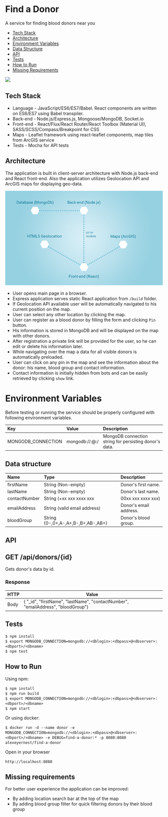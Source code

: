 # Find a Donor
A service for finding blood donors near you

* [Tech Stack](#tech-stack)
* [Architecture](#architecture)
* [Environment Variables](#environment-variables)
* [Data Structure](#data-structure)
* [API](#api)
* [Tests](#tests)
* [How to Run](#how-to-run)
* [Missing Requirements](#missing-requirements)

<img src="assets/ss.png" width="600">

## Tech Stack
* Language - JavaScript/ES6/ES7/Babel. React components are written on ES6/ES7 using Babel transpiler.
* Back-end - Node.js/Express.js, Mongoose/MongoDB, Socket.io
* Front-end -  React/Flux/React Router/React Toolbox (Material UI), SASS/SCSS/Compass/Breakpoint for CSS
* Maps - Leaflet framework using react-leaflet components, map tiles from ArcGIS service
* Tests - Mocha for API tests

## Architecture
The application is built in client-server architecture with Node.js back-end and React front-end. Also the application utilizes Geolocation API and ArcGIS maps for displaying geo-data.

<img src="assets/architecture.png" width="600">

* User opens main page in a browser.
* Express application serves static React application from `/build` folder.
* If Geolocation API available user will be automatically navigated to his current position on the map.
* User can select any other location by clicking the map.
* User can register as a blood donor by filling the form and clicking `Pin` button.
* His information is stored in MongoDB and will be displayed on the map with other donors.
* After registration a private link will be provided for the user, so he can edit or delete his information later.
* While navigating over the map a data for all visible donors is automatically preloaded.
* User can click on any pin in the map and see the information about the donor: his name, blood group and contact information.
* Contact information is initially hidden from bots and can be easily retrieved by clicking `show` link.

# Environment Variables
Before testing or running the service should be properly configured with following environment variables.

Key | Value | Description
:-- | :-- | :-- 
MONGODB_CONNECTION | mongodb://<dblogin>:<dbpass>@<dbserver>:<dbport>/<dbname> | MongoDB connection string for persisting donor's data.

## Data structure
Name | Type | Description
:-- | :-- | :-- 
firstName | String (Non-empty) | Donor's first name.
lastName | String (Non-empty) | Donor's last name.
contactNumber | String (+xx xxx xxxx xxx|00xx xxx xxxx xxx) | Donor's contact phone number.
emailAddress | String (valid email address) | Donor's email address.
bloodGroup | String {0-,0+,A-,A+,B-,B+,AB-,AB+} | Donor's blood group.


## API

## GET /api/donors/{id}
Gets donor's data by id.

### Response
| HTTP       | Value     |
|------------|-----------|
| Body       | { "_id", "firstName", "lastName", "contactNumber", "emailAddress", "bloodGroup"} |


## Tests

```
$ npm install
$ export MONGODB_CONNECTION=mongodb://<dblogin>:<dbpass>@<dbserver>:<dbport>/<dbname>
$ npm test
```

## How to Run

Using npm:
```
$ npm install
$ npm run build
$ export MONGODB_CONNECTION=mongodb://<dblogin>:<dbpass>@<dbserver>:<dbport>/<dbname>
$ npm start
```

Or using docker:
```
$ docker run -d --name donor -e MONGODB_CONNECTION=mongodb://<dblogin>:<dbpass>@<dbserver>:<dbport>/<dbname> -e DEBUG=find-a-donor:* -p 8080:8080 alexeyernest/find-a-donor
```

Open in your browser
```
http://localhost:8080 
```

## Missing requirements
For better user experience the application can be improved:
* By adding location search bar at the top of the map
* By adding blood group filter for quick filtering donors by their blood group
